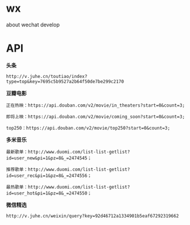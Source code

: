 # wx
about wechat develop
# API
**头条**

```
http://v.juhe.cn/toutiao/index?type=top&key=7695c5b9527a2b64f50de7be299c2170
```
**豆瓣电影**

```
正在热映：https://api.douban.com/v2/movie/in_theaters?start=0&count=3;

即将上映：https://api.douban.com/v2/movie/coming_soon?start=0&count=3;

top250：https://api.douban.com/v2/movie/top250?start=0&count=3;
```
**多米音乐**

```
最新歌单：http://www.duomi.com/list-list-getlist?id=user_new&pi=1&pz=8&_=2474545；

推荐歌单：http://www.duomi.com/list-list-getlist?id=user_rec&pi=1&pz=8&_=2474556；

最热歌单：http://www.duomi.com/list-list-getlist?id=user_hot&pi=1&pz=8&_=2474550；
```
**微信精选**

```
http://v.juhe.cn/weixin/query?key=92d46712a1334901b5eaf67292319662
```

